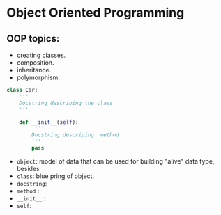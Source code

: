 # Object Oriented Programming


## OOP topics:

- creating classes.
- composition.
- inheritance.
- polymorphism.



```py
class Car:
    '''
    Docstring describing the class
    '''

    def __init__(self):
        '''
        Docstring descriping  method
        '''
        pass

```

- `object`: model of data that can be used for building "alive" data type, besides
- `class`: blue pring of object.
- `docstring`:
- `method` :
- `__init__` :
- `self`:

